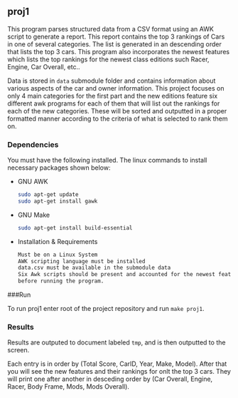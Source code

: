 ## proj1

This program parses structured data from a CSV format using an AWK script to generate a report. This
report contains the top 3 rankings of Cars in one of several categories. The list is generated in an
descending order that lists the top 3 cars. This program also incorporates the newest features which lists the top rankings for the
newest class editions such Racer, Engine, Car Overall, etc..  



Data is stored in `data` submodule folder and contains information about various aspects of the car
and owner information. This project focuses on only 4 main categories for the first part and the new editions
feature six different awk programs for each of them that will list out the rankings for each of the new categories.
These will be sorted and outputted in a proper formatted manner according to the criteria of what is selected to rank
them on.



### Dependencies 

You must have the following installed. The linux commands to install necessary packages shown below: 

* GNU AWK
  ```sh
  sudo apt-get update
  sudo apt-get install gawk
  ```
* GNU Make
  ```sh
  sudo apt-get install build-essential
  ```
* Installation & Requirements
  ```sh
  Must be on a Linux System
  AWK scripting language must be installed
  data.csv must be available in the submodule data
  Six Awk scripts should be present and accounted for the newest features 
  before running the program.

###Run

To run proj1 enter root of the project repository and run `make proj1`. 

### Results

Results are outputed to  document labeled `tmp`, and is then outputted to the screen. 

Each entry is in order by (Total Score, CarID, Year, Make, Model). After that you will see
the new features and their rankings for onlt the top 3 cars. They will print one after another
in desceding order by (Car Overall, Engine, Racer, Body Frame, Mods, Mods Overall).




